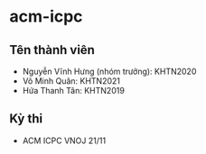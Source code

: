 # acm-icpc

## Tên thành viên
- Nguyễn Vĩnh Hưng (nhóm trưởng): KHTN2020
- Võ Minh Quân: KHTN2021
- Hứa Thanh Tân: KHTN2019

## Kỳ thi
- ACM ICPC VNOJ 21/11